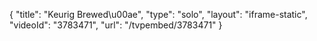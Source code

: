 {
    "title": "Keurig Brewed\u00ae",
    "type": "solo",
    "layout": "iframe-static",
    "videoId": "3783471",
    "url": "\/tvpembed\/3783471"
}
